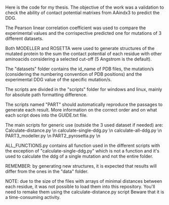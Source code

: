 Here is the code for my thesis.
The objective of the work was a validation to check the ability of contact potential matrixes from AAindx3 to predict the DDG.

The Pearson linear correlation coefficient was used to compare the experimental values and the corrispective predicted one for mutations of 3 different datasets.

Both MODELLER and ROSETTA were used to generate structures of the mutated protein to the sum the contact potential of each residue with other aminoacids considering a selected cut-off (5 Angstrom is the default).

The "datasets" folder contains the id_name of PDB files, the mutation/s (considering the numbering convention of PDB positions) and the experimental DDG value of the specific mutation/s.

The scripts are divided in the "scripts" folder for windows and linux, mainly for absolute path formatting difference.

The scripts named "PART" should automatically reproduce the passages to generate each result. 
More information on the correct order and on what each script does into the GUIDE.txt file.

The main scripts for generic use (outside the 3 used dataset if needed) are:
Calculate-distance.py \n
calculate-single-ddg.py \n
calculate-all-ddg.py \n
PART3_modeller.py \n
PART2_pyrosetta.py \n

ALL_FUNCTIONS.py contains all function used in the different scripts with the exception of "calculate-single-ddg.py" which is not a function and it's used to calculate the ddg of a single mutation and not the entire folder.

REMEMBER: by generating new structures, it is expected that results will differ from the ones in the "data" folder.

NOTE: due to the size of the files with arrays of minimal distances between each residue, it was not possible to load them into this repository. You'll need to remake them using the calculate-distance.py script
  Beware that it is a time-consuming activity.
